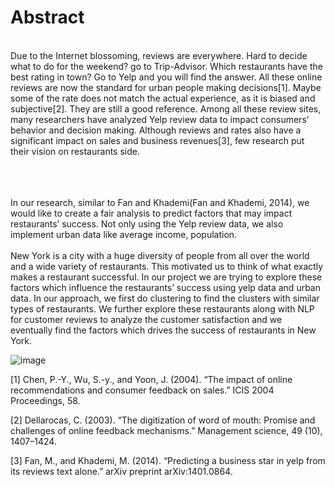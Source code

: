 # Abstract 


<br />
Due to the Internet blossoming, reviews are everywhere. Hard to decide what to do for the weekend? go to Trip-Advisor. Which restaurants have the best rating in town? Go to Yelp and you will find the answer. All these online reviews are now the standard for urban people making decisions[1]. Maybe some of the rate does not match the actual experience, as it is biased and subjective[2]. They are still a good reference. Among all these review sites, many researchers have analyzed Yelp review data to impact consumers’ behavior and decision making. Although reviews and rates also have a significant impact on sales and business revenues[3], few research put their vision on restaurants side.  
<br />
<br /> 
<br />
<br /> 

In our research, similar to Fan and Khademi(Fan and Khademi, 2014), we would like to create a fair analysis to predict factors that may impact restaurants’ success. Not only using the Yelp review data, we also implement urban data like average income, population.
<br />
<br />
New York is a city with a huge diversity of people from all over the world and a wide variety of restaurants. This motivated us to think of what exactly makes a restaurant successful. In our project we are trying to explore these factors which influence the restaurants’ success using yelp data and urban data. In our approach, we first do clustering to find the clusters with similar types of restaurants. We further explore these restaurants along with NLP for customer reviews to analyze the customer satisfaction and we eventually find the factors which drives the success of restaurants in New York.

     

![image](https://github.com/JasonZhangzy1757/Applied-Data-Science-Capstone/blob/master/FrameWork.png)



[1] Chen, P.-Y., Wu, S.-y., and Yoon, J. (2004). “The impact of online recommendations and consumer feedback on sales.” ICIS 2004 Proceedings, 58.

[2] Dellarocas, C. (2003). “The digitization of word of mouth: Promise and challenges of online feedback mechanisms.” Management science, 49 (10), 1407–1424.

[3] Fan, M., and Khademi, M. (2014). “Predicting a business star in yelp from its reviews text alone.” arXiv preprint arXiv:1401.0864.
